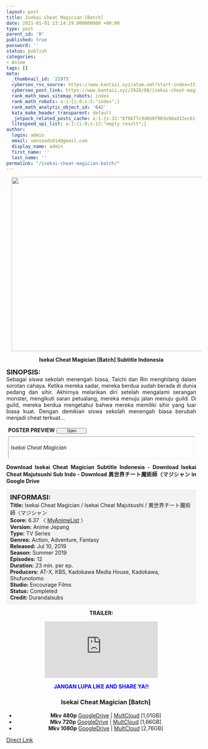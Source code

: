 ```yaml
---
layout: post
title: Isekai Cheat Magician [Batch]
date: 2021-01-01 23:14:19.000000000 +00:00
type: post
parent_id: '0'
published: true
password: ''
status: publish
categories:
- Anime
tags: []
meta:
  _thumbnail_id: '21973'
  cyberseo_rss_source: https://www.kantaii.xyz/atom.xml?start-index=151&max-results=150
  cyberseo_post_link: https://www.kantaii.xyz/2020/08/isekai-cheat-magician-batch.html
  rank_math_news_sitemap_robots: index
  rank_math_robots: a:1:{i:0;s:5:"index";}
  rank_math_analytic_object_id: '642'
  kata_make_header_transparent: default
  _jetpack_related_posts_cache: a:1:{s:32:"8f6677c9d6b0f903e98ad32ec61f8deb";a:2:{s:7:"expires";i:1653294017;s:7:"payload";a:3:{i:0;a:1:{s:2:"id";i:25977;}i:1;a:1:{s:2:"id";i:25983;}i:2;a:1:{s:2:"id";i:25979;}}}}
  litespeed_vpi_list: a:1:{i:0;s:12:"empty result";}
author:
  login: admin
  email: senseads014@gmail.com
  display_name: admin
  first_name: ''
  last_name: ''
permalink: "/isekai-cheat-magician-batch/"
---
```

<div class="separator" style="clear: both; text-align: center;"><a href="https://1.bp.blogspot.com/-jbffX1TQinU/Xh_b3iN4-2I/AAAAAAAABsY/z1xJkQKZXrsQmXSm1oFeR8jJhCAQImb9wCLcBGAsYHQ/s1600/Isekai%2BCheat%2BMagician%2B1.jpg" style="margin-left: 1em; margin-right: 1em;"><img border="0" data-original-height="1087" data-original-width="1500" height="462" src="{{ site.baseurl }}/assets/2021/01/Isekai%2BCheat%2BMagician%2B1.jpg" width="640" /></a></div>
<p>
<div style="text-align: center;"><b>Isekai Cheat Magician [Batch] Subtitle Indonesia</b></div>
<p>
<div style="text-align: left;"><b><span style="font-size: large;">SINOPSIS:</span></b></div>
<div style="text-align: justify;">Sebagai siswa sekolah menengah biasa, Taichi dan Rin menghilang dalam sorotan cahaya. Ketika mereka sadar, mereka berdua sudah berada di dunia pedang dan sihir. Akhirnya melarikan diri setelah mengalami serangan monster, mengikuti saran petualang, mereka menuju jalan menuju guild. Di guild, mereka berdua mengetahui bahwa mereka memiliki sihir yang luar biasa kuat. Dengan demikian siswa sekolah menengah biasa berubah menjadi cheat terkuat...</p>
<div>
<div style="margin: 5px;">
<div class="smallfont" style="margin-bottom: 2px;"><span style="font-weight: bold;">POSTER PREVIEW</span><input onclick="if (this.parentNode.parentNode.getElementsByTagName('div')[1].getElementsByTagName('div')[0].style.display != '') { this.parentNode.parentNode.getElementsByTagName('div')[1].getElementsByTagName('div')[0].style.display = ''; this.innerText = ''; this.value = ' Close..'; } else { this.parentNode.parentNode.getElementsByTagName('div')[1].getElementsByTagName('div')[0].style.display = 'none'; this.innerText = ''; this.value = ' Clik Here'; }" style="font-size: 10px; margin: 5px; padding: 0px; width: 80px;" type="button" value="Open" /></div>
<div class="alt2" style="border: 1px inset; margin: 0px; padding: 6px;">
<div style="display: none;">
<div class="separator" style="clear: both; text-align: center;"><a href="https://1.bp.blogspot.com/-5XJnoiK9yNs/Xh_b8wsg-CI/AAAAAAAABsk/VkKQjw7P93oJwy1p4fvP78FVWryivqpzwCLcBGAsYHQ/s1600/Isekai%2BCheat%2BMagician%2B3.png" style="margin-left: 1em; margin-right: 1em;"><img border="0" data-original-height="1159" data-original-width="1600" height="462" src="{{ site.baseurl }}/assets/2021/01/Isekai%2BCheat%2BMagician%2B3.png" width="640" /></a></div>
<p>
<div class="separator" style="clear: both; text-align: center;"><a href="https://1.bp.blogspot.com/-n1EX45I7B9I/Xh_b4iizuLI/AAAAAAAABsc/7ieH_79ORoUOyR4YESX-jtAZSn-QmcHAACLcBGAsYHQ/s1600/Isekai%2BCheat%2BMagician%2B4.jpg" style="margin-left: 1em; margin-right: 1em;"><img border="0" data-original-height="1159" data-original-width="1600" height="462" src="{{ site.baseurl }}/assets/2021/01/Isekai%2BCheat%2BMagician%2B4.jpg" width="640" /></a></div>
<p>
<div class="separator" style="clear: both; text-align: center;"><a href="https://1.bp.blogspot.com/-qOxNBhBwmHg/Xh_b6OTY12I/AAAAAAAABsg/7ReuUrcoVbsBdgVIFeGJt4fcoxBpQCMmQCLcBGAsYHQ/s1600/Isekai%2BCheat%2BMagician%2B5.jpg" style="margin-left: 1em; margin-right: 1em;"><img border="0" data-original-height="1159" data-original-width="1600" height="462" src="{{ site.baseurl }}/assets/2021/01/Isekai%2BCheat%2BMagician%2B5.jpg" width="640" /></a></div>
</div>
<p><em>Isekai Cheat Magician</em></div>
</div>
</div>
<p><b>Download Isekai Cheat Magician Subtitle Indonesia - Download Isekai Cheat Majutsushi Sub Indo - Download 異世界チート魔術師〈マジシャン in Google Drive</b></div>
<p><a name="more"></a>
<div style="background-color: #f3f3f3; padding: 10px; text-align: left;"><b><span style="font-size: large;">INFORMASI:</span></b><br /><b>Title:</b> Isekai Cheat Magician / Isekai Cheat Majutsushi / 異世界チート魔術師〈マジシャン<br /><b>Score:</b> 6.37 〈 <a href="https://myanimelist.net/anime/37744/Isekai_Cheat_Magician?q=isekai%20cheat" target="_blank" rel="noopener">MyAnimeList</a> 〉<br /><b>Version:</b> Anime Jepang<br /><b>Type:</b> TV Series<br /><b>Genres:</b> Action, Adventure, Fantasy<br /><b>Released:</b> Jul 10, 2019<br /><b>Season:</b> Summer 2019<br /><b>Episodes:</b> 12<br /><b>Duration:</b> 23 min. per ep.<br /><b>Producers:</b> AT-X, KBS, Kadokawa Media House, Kadokawa, Shufunotomo<br /><b>Studio:</b> Encourage Films<br /><b>Status:</b> Completed<br /><b>Credit: </b>Durandalsubs</div>
<p>
<div style="text-align: center;"><b>TRAILER:</b></div>
<p>
<div style="text-align: center;">
<div class="videoyoutube">
<div class="video-responsive"><iframe allowfullscreen="1" class="embedded-video-large" frameborder="0" src="https://www.youtube.com/embed/Zxge4UQct8g?rel=0"></iframe></div>
</div>
<p>
<div style="text-align: center;"><b><span style="color: blue;">JANGAN LUPA LIKE AND SHARE YA!!</span></b></div>
<div class="dl">
<ul />
<h3 style="text-align: center;">Isekai Cheat Magician [Batch]</h3>
<li style="text-align: center;"><b>Mkv 480p</b> <a href="https://apk.miuiku.com/xBX71I7miV" target="_blank" rel="noopener">GoogleDrive</a> | <a href="http://semawur.com/b7SA8rIBFsK" target="_blank" rel="noopener">MultCloud</a> [1,01GB]</li>
<li style="text-align: center;"><b>Mkv 720p</b> <a href="https://apk.miuiku.com/mCpzrsx" target="_blank" rel="noopener">GoogleDrive</a> | <a href="http://semawur.com/19GJZfcXFMo2" target="_blank" rel="noopener">MultCloud</a> [1,66GB]</li>
<li style="text-align: center;"><b>Mkv 1080p</b> <a href="https://apk.miuiku.com/aJTB3rC" target="_blank" rel="noopener">GoogleDrive</a> | <a href="http://semawur.com/VRPQw7Jk" target="_blank" rel="noopener">MultCloud</a> [2,76GB]</li>
</div>
</div>
<link rel="stylesheet" href="https://cdnjs.cloudflare.com/ajax/libs/font-awesome/4.7.0/css/font-awesome.min.css" />
<div class="divbtn"> <a href="https://handymansurrender.com/fihup8buzv?key=94550f7ce39444073321dde3b8782f97" class="btn"><i class="fa fa-download"></i> Direct Link</a> </div>
